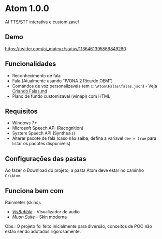 # Atom 1.0.0
AI TTS/STT interativa e customizavel

## Demo
https://twitter.com/oi_mateuz/status/1136461395866849280

## Funcionalidades
* Reconhecimento de fala
* Fala (Atualmente usando "IVONA 2 Ricardo OEM")
* Comandos de voz personalizaveis (em `C:\Atom\Falas\falas.json`) - Veja [Criando Falas.md](Criando%20Falas.md)
* Plano de fundo customizavel (winapi) com HTML

## Requisitos
* Windows 7+
* Microsoft Speech API (Recognition)
* System Speech API (Synthesis)
* Alterar pacote de fala (caso não saiba, defina a variavel `dev = true` para listar os pacotes disponíveis)

## Configurações das pastas
Ao fazer o Download do projeto, a pasta Atom deve estar no caminho `C:\Atom`.

## Funciona bem com
Rainmeter (skins):  
  * *[VisBubble](https://www.deviantart.com/undefinist/art/VisBubble-Round-Visualizer-for-Rainmeter-488601501)* - Visualizador de audio
  * *[Muon Suite](https://www.deviantart.com/razrxgt/art/Muon-Suite-1-1-updated-6-2-2016-609766982)* - Skin moderna

Obs.: O projeto foi feito inicialmente para diversão, conceitos de POO não estão sendo adotados rigorosamente.
